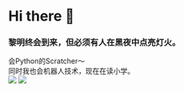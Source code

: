# Hi there 👋  
### 黎明终会到来，但必须有人在黑夜中点亮灯火。  
会Python的Scratcher～  
同时我也会机器人技术，现在在读小学。  
<img src="https://github-readme-stats.vercel.app/api?username=Gtd232&show_icons=true&icon_color=58A6FF&text_color=C9D1D9&bg_color=0D1117&hide_border=true" />
<img src="https://github-readme-stats.vercel.app/api/top-langs/?username=Gtd232&layout=compact&show_icons=true&icon_color=58A6FF&text_color=C9D1D9&bg_color=0D1117&hide_border=true" />

<!--
**Gtd232/Gtd232** is a ✨ _special_ ✨ repository because its `README.md` (this file) appears on your GitHub profile.

Here are some ideas to get you started:

- 🔭 I’m currently working on ...
- 🌱 I’m currently learning ...
- 👯 I’m looking to collaborate on ...
- 🤔 I’m looking for help with ...
- 💬 Ask me about ...
- 📫 How to reach me: ...
- 😄 Pronouns: ...
- ⚡ Fun fact: ...
-->
